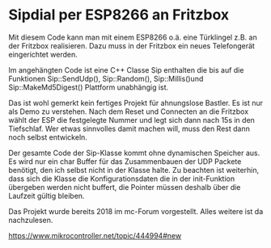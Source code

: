 # Sipdial per ESP8266 an Fritzbox

Mit diesem Code kann man mit einem ESP8266 o.ä. eine Türklingel 
z.B. an der Fritzbox realisieren. Dazu muss in der Fritzbox ein neues 
Telefongerät eingerichtet werden. 

Im angehängten Code ist eine C++ Classe Sip enthalten die 
bis auf die Funktionen Sip::SendUdp(), Sip::Random(), Sip::Millis()und 
Sip::MakeMd5Digest() Plattform unabhängig ist.

Das ist wohl gemerkt kein fertiges Projekt für ahnungslose Bastler. Es 
ist nur als Demo zu verstehen. Nach dem Reset und Connecten an die 
Fritzbox wählt der ESP die festgelegte Nummer und legt sich dann nach 
15s in den Tiefschlaf.
Wer etwas sinnvolles damit machen will, muss den Rest dann noch selbst 
entwickeln.

Der gesamte Code der Sip-Klasse kommt ohne dynamischen Speicher aus. Es 
wird nur ein char Buffer für das Zusammenbauen der UDP Packete benötigt, 
den ich selbst nicht in der Klasse halte. Zu beachten ist weiterhin, 
dass sich die Klasse die Konfigurationsdaten die in der init-Funktion 
übergeben werden nicht buffert, die Pointer müssen deshalb über die 
Laufzeit gültig bleiben.

Das Projekt wurde bereits 2018 im mc-Forum vorgestellt. Alles weitere 
ist da nachzulesen.

https://www.mikrocontroller.net/topic/444994#new

